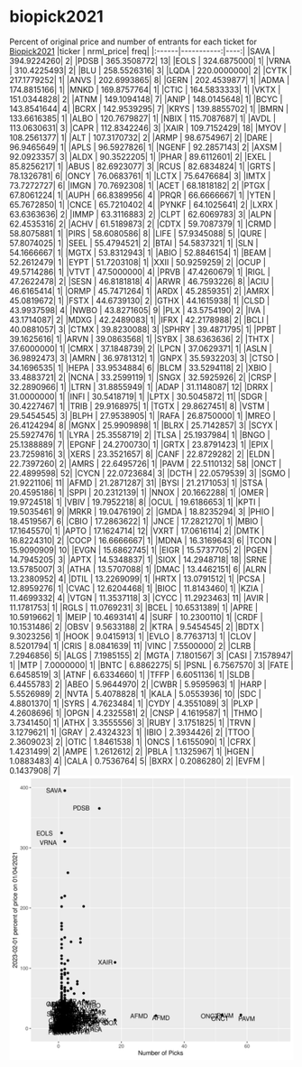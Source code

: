 # biopick2021
Percent of original price and number of entrants for each ticket for [Biopick2021](https://twitter.com/hashtag/Biopick2021)
|ticker |  nrml_price| freq|
|:------|-----------:|----:|
|SAVA   | 394.9224260|    2|
|PDSB   | 365.3508772|   13|
|EOLS   | 324.6875000|    1|
|VRNA   | 310.4225493|    2|
|BLU    | 258.5526316|    3|
|LQDA   | 220.0000000|    2|
|CYTK   | 217.1779252|    1|
|ANVS   | 202.6993865|    8|
|GERN   | 202.4539877|    1|
|ADMA   | 174.8815166|    1|
|MNKD   | 169.8757764|    1|
|CTIC   | 164.5833333|    1|
|VKTX   | 151.0344828|    2|
|ATNM   | 149.1094148|    7|
|ANIP   | 148.0145648|    1|
|BCYC   | 143.8541644|    4|
|BCRX   | 142.9539295|    7|
|KRYS   | 139.8855702|    1|
|BMRN   | 133.6616385|    1|
|ALBO   | 120.7679827|    1|
|NBIX   | 115.7087687|    1|
|AVDL   | 113.0630631|    3|
|CAPR   | 112.8342246|    3|
|XAIR   | 109.7152429|   18|
|MYOV   | 108.2561377|    1|
|ALT    | 107.3170732|    2|
|ARMP   |  98.6754967|    2|
|DARE   |  96.9465649|    1|
|APLS   |  96.5927826|    1|
|NGENF  |  92.2857143|    2|
|AXSM   |  92.0923357|    3|
|ALDX   |  90.3522205|    1|
|PHAR   |  89.6112601|    2|
|EXEL   |  85.8256217|    1|
|ABUS   |  82.6923077|    3|
|RCUS   |  82.6834824|    1|
|GRTS   |  78.1326781|    6|
|ONCY   |  76.0683761|    1|
|LCTX   |  75.6476684|    3|
|IMTX   |  73.7272727|    6|
|IMGN   |  70.7692308|    1|
|ACET   |  68.1818182|    2|
|PTGX   |  67.8061224|    1|
|AUPH   |  66.8389956|    4|
|PRQR   |  66.6666667|    1|
|YTEN   |  65.7672850|    1|
|CNCE   |  65.7210402|    4|
|PYNKF  |  64.1025641|    2|
|LXRX   |  63.6363636|    2|
|IMMP   |  63.3116883|    2|
|CLPT   |  62.6069783|    3|
|ALPN   |  62.4535316|    2|
|ACHV   |  61.5189873|    2|
|CDTX   |  59.7087379|    1|
|CRMD   |  58.8075881|    1|
|PIRS   |  58.6080586|    8|
|LIFE   |  57.9345088|    5|
|QURE   |  57.8074025|    1|
|SEEL   |  55.4794521|    2|
|BTAI   |  54.5837321|    1|
|SLN    |  54.1666667|    1|
|MGTX   |  53.8312943|    1|
|ABIO   |  52.8846154|    1|
|BEAM   |  52.2612479|    1|
|EYPT   |  51.7203108|    1|
|XXII   |  50.9259259|    2|
|OCUP   |  49.5714286|    1|
|VTVT   |  47.5000000|    4|
|PRVB   |  47.4260679|    1|
|RIGL   |  47.2622478|    2|
|SESN   |  46.8181818|    4|
|ARWR   |  46.7593226|    8|
|ACIU   |  46.6165414|    1|
|ORMP   |  45.7471264|    1|
|ARDX   |  45.2859351|    2|
|AMRX   |  45.0819672|    1|
|FSTX   |  44.6739130|    2|
|GTHX   |  44.1615938|    1|
|CLSD   |  43.9937598|    4|
|NWBO   |  43.8271605|    9|
|PLX    |  43.5754190|    2|
|IVA    |  43.1714087|    2|
|MDXG   |  42.2489083|    1|
|IFRX   |  42.2178988|    2|
|BCLI   |  40.0881057|    3|
|CTMX   |  39.8230088|    3|
|SPHRY  |  39.4871795|    1|
|PPBT   |  39.1625616|    1|
|ARVN   |  39.0863568|    1|
|SYBX   |  38.6363636|    2|
|THTX   |  37.6000000|    1|
|CMRX   |  37.1848739|    2|
|LPCN   |  37.0629371|    1|
|ASLN   |  36.9892473|    3|
|AMRN   |  36.9781312|    1|
|GNPX   |  35.5932203|    3|
|CTSO   |  34.1696535|    1|
|HEPA   |  33.9534884|    6|
|BLCM   |  33.5294118|    2|
|XBIO   |  33.4883721|    2|
|NCNA   |  33.2599119|    1|
|SNGX   |  32.5925926|    2|
|CRSP   |  32.2890966|    1|
|LTRN   |  31.8855949|    1|
|ADAP   |  31.1148087|   12|
|DRRX   |  31.0000000|    1|
|INFI   |  30.5418719|    1|
|LPTX   |  30.5045872|   11|
|SDGR   |  30.4227467|    1|
|TRIB   |  29.9168975|    1|
|TGTX   |  29.8627451|    8|
|VSTM   |  29.5454545|    3|
|BLPH   |  27.9538905|    1|
|RAFA   |  26.8750000|    1|
|MREO   |  26.4124294|    8|
|MGNX   |  25.9909898|    1|
|BLRX   |  25.7142857|    3|
|SCYX   |  25.5927476|    1|
|LYRA   |  25.3558719|    2|
|TLSA   |  25.1937984|    1|
|BNGO   |  25.1388889|    7|
|EPGNF  |  24.2700730|    1|
|GRTX   |  23.8791423|    1|
|EPIX   |  23.7259816|    3|
|XERS   |  23.3521657|    8|
|CANF   |  22.8729282|    2|
|ELDN   |  22.7397260|    2|
|AMRS   |  22.6495726|    1|
|PAVM   |  22.5110132|   58|
|ONCT   |  22.4899598|   52|
|CYCN   |  22.0723684|    3|
|DCTH   |  22.0579539|    3|
|SGMO   |  21.9221106|   11|
|AFMD   |  21.2871287|   31|
|BYSI   |  21.2171053|    1|
|STSA   |  20.4595186|    1|
|SPPI   |  20.2312139|    1|
|NNOX   |  20.1662288|    1|
|OMER   |  19.9724518|    1|
|VBIV   |  19.7952218|    8|
|OCUL   |  19.6186653|    1|
|KPTI   |  19.5035461|    9|
|MRKR   |  19.0476190|    2|
|GMDA   |  18.8235294|    3|
|PHIO   |  18.4519567|    6|
|CBIO   |  17.2863622|    1|
|JNCE   |  17.2821270|    1|
|MBIO   |  17.1645570|    1|
|APTO   |  17.1624714|   12|
|VXRT   |  17.0616114|    2|
|DMTK   |  16.8224310|    2|
|COCP   |  16.6666667|    1|
|MDNA   |  16.3169643|    6|
|TCON   |  15.9090909|   10|
|EVGN   |  15.6862745|    1|
|EIGR   |  15.5737705|    2|
|PGEN   |  14.7945205|    3|
|APTX   |  14.5348837|    1|
|SIOX   |  14.2948718|   18|
|SRNE   |  13.5785007|    3|
|ATHA   |  13.5707088|    1|
|DMAC   |  13.4462151|    6|
|ALRN   |  13.2380952|    4|
|DTIL   |  13.2269099|    1|
|HRTX   |  13.0791512|    1|
|PCSA   |  12.8959276|    1|
|CVAC   |  12.6204468|    1|
|BIOC   |  11.8143460|    1|
|KZIA   |  11.4699332|    4|
|VTGN   |  11.3537118|    3|
|CYCC   |  11.2923463|   11|
|AVIR   |  11.1781753|    1|
|RGLS   |  11.0769231|    3|
|BCEL   |  10.6531389|    1|
|APRE   |  10.5919662|    1|
|MEIP   |  10.4693141|    4|
|SURF   |  10.2300110|    1|
|CRDF   |  10.1531486|    2|
|OBSV   |   9.5633188|    2|
|KTRA   |   9.5454545|    2|
|BDTX   |   9.3023256|    1|
|HOOK   |   9.0415913|    1|
|EVLO   |   8.7763713|    1|
|CLOV   |   8.5201794|    1|
|CRIS   |   8.0841639|   11|
|VINC   |   7.5500000|    2|
|CLRB   |   7.2946856|    5|
|ALGS   |   7.1985155|    2|
|MGTA   |   7.1801567|    3|
|CASI   |   7.1578947|    1|
|MTP    |   7.0000000|    1|
|BNTC   |   6.8862275|    5|
|PSNL   |   6.7567570|    3|
|FATE   |   6.6458519|    3|
|ATNF   |   6.6334660|    1|
|TFFP   |   6.6051136|    1|
|SLDB   |   6.4455783|    2|
|ABEO   |   5.9644970|    2|
|CWBR   |   5.9595963|    1|
|HARP   |   5.5526989|    2|
|NVTA   |   5.4078828|    1|
|KALA   |   5.0553936|   10|
|SDC    |   4.8801370|    1|
|SYRS   |   4.7623484|    1|
|CYDY   |   4.3551089|    3|
|PLXP   |   4.2608696|    1|
|OPGN   |   4.2325581|    2|
|CNSP   |   4.1619587|    1|
|THMO   |   3.7341450|    1|
|ATHX   |   3.3555556|    3|
|RUBY   |   3.1751825|    1|
|TRVN   |   3.1279621|    1|
|GRAY   |   2.4324323|    1|
|IBIO   |   2.3934426|    2|
|TTOO   |   2.3609023|    2|
|OTIC   |   1.8461538|    1|
|ONCS   |   1.6155090|    1|
|CFRX   |   1.4231499|    2|
|AMPE   |   1.2612612|    2|
|PBLA   |   1.1325967|    1|
|HGEN   |   1.0883483|    4|
|CALA   |   0.7536764|    5|
|BXRX   |   0.2086280|    2|
|EVFM   |   0.1437908|    7|
![retvspicks](biopicks.png?raw=true)
